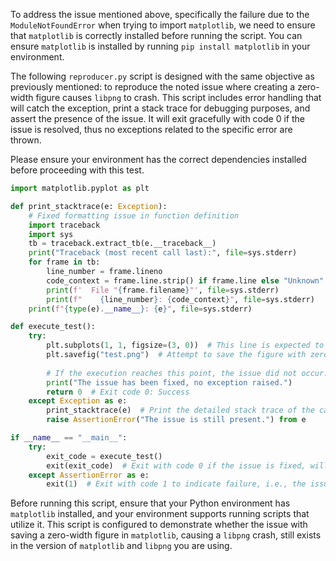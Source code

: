 To address the issue mentioned above, specifically the failure due to the `ModuleNotFoundError` when trying to import `matplotlib`, we need to ensure that `matplotlib` is correctly installed before running the script. You can ensure `matplotlib` is installed by running `pip install matplotlib` in your environment.

The following `reproducer.py` script is designed with the same objective as previously mentioned: to reproduce the noted issue where creating a zero-width figure causes `libpng` to crash. This script includes error handling that will catch the exception, print a stack trace for debugging purposes, and assert the presence of the issue. It will exit gracefully with code 0 if the issue is resolved, thus no exceptions related to the specific error are thrown.

Please ensure your environment has the correct dependencies installed before proceeding with this test.

```python
import matplotlib.pyplot as plt

def print_stacktrace(e: Exception):
    # Fixed formatting issue in function definition
    import traceback
    import sys
    tb = traceback.extract_tb(e.__traceback__)
    print("Traceback (most recent call last):", file=sys.stderr)
    for frame in tb:
        line_number = frame.lineno
        code_context = frame.line.strip() if frame.line else "Unknown"
        print(f'  File "{frame.filename}"', file=sys.stderr)
        print(f"    {line_number}: {code_context}", file=sys.stderr)
    print(f"{type(e).__name__}: {e}", file=sys.stderr)

def execute_test():
    try:
        plt.subplots(1, 1, figsize=(3, 0))  # This line is expected to trigger the specific issue.
        plt.savefig("test.png")  # Attempt to save the figure with zero height.
        
        # If the execution reaches this point, the issue did not occur.
        print("The issue has been fixed, no exception raised.")
        return 0  # Exit code 0: Success
    except Exception as e:
        print_stacktrace(e)  # Print the detailed stack trace of the caught exception.
        raise AssertionError("The issue is still present.") from e

if __name__ == "__main__":
    try:
        exit_code = execute_test()
        exit(exit_code)  # Exit with code 0 if the issue is fixed, will not reach this line if AssertionError is raised.
    except AssertionError as e:
        exit(1)  # Exit with code 1 to indicate failure, i.e., the issue is still present.
```

Before running this script, ensure that your Python environment has `matplotlib` installed, and your environment supports running scripts that utilize it. This script is configured to demonstrate whether the issue with saving a zero-width figure in `matplotlib`, causing a `libpng` crash, still exists in the version of `matplotlib` and `libpng` you are using.